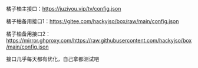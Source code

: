 橘子柚主接口：https://juziyou.vip/tv/config.json

橘子柚备用接口1：https://gitee.com/hackyjso/box/raw/main/config.json

橘子柚备用接口2：https://mirror.ghproxy.com/https://raw.githubusercontent.com/hackyjso/box/main/config.json


接口几乎每天都有优化，自己拿都测试吧
